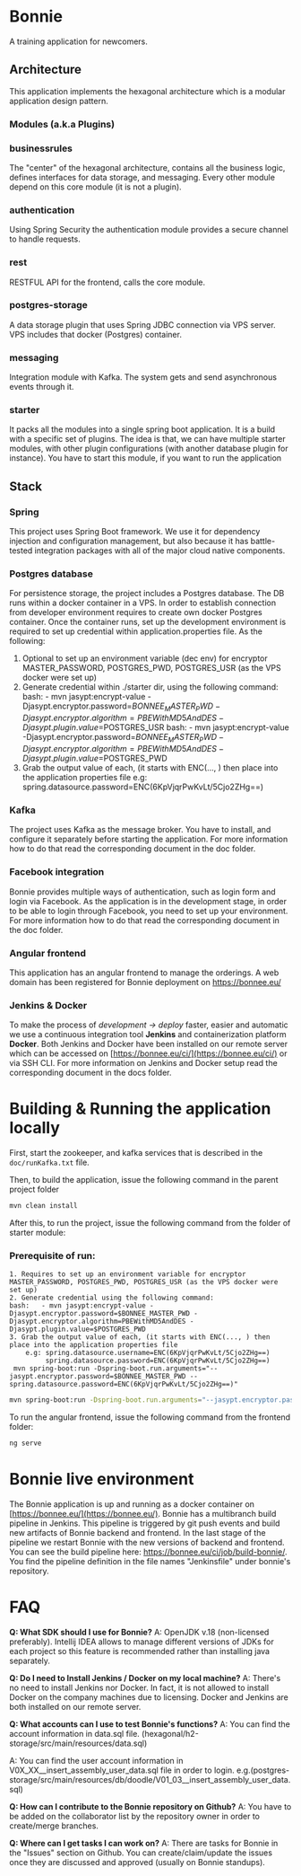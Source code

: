# Bonnie

A training application for newcomers.

## Architecture

This application implements the hexagonal architecture which is a modular application design pattern.

### Modules (a.k.a Plugins)

### businessrules

The "center" of the hexagonal architecture, contains all the business logic, defines interfaces for data storage, and
messaging. Every other module depend on this core module (it is not a plugin).

### authentication

Using Spring Security the authentication module provides a secure channel to handle requests.

### rest

RESTFUL API for the frontend, calls the core module.

### postgres-storage

A data storage plugin that uses Spring JDBC connection via VPS server. VPS includes that docker (Postgres) container.

### messaging

Integration module with Kafka. The system gets and send asynchronous events through it.

### starter

It packs all the modules into a single spring boot application. It is a build with a specific set of plugins. 
The idea is that, we can have multiple starter modules, with other plugin configurations (with another database plugin for instance). 
You have to start this module, if you want to run the application

## Stack

### Spring

This project uses Spring Boot framework.
We use it for dependency injection and configuration management, but also because it has battle-tested integration
packages with all of the major cloud native components.

### Postgres database

For persistence storage, the project includes a Postgres database. The DB runs within a docker container in a VPS.
In order to establish connection from developer environment requires to create own docker Postgres container.
Once the container runs, set up the development environment is required to set up credential within application.properties file.
As the following:
   1. Optional to set up an environment variable (dec env) for encryptor MASTER_PASSWORD, POSTGRES_PWD, POSTGRES_USR (as the VPS docker were set up)
   2. Generate credential within ./starter dir, using the following command:
   bash:   - mvn jasypt:encrypt-value -Djasypt.encryptor.password=$BONNEE_MASTER_PWD -Djasypt.encryptor.algorithm=PBEWithMD5AndDES -Djasypt.plugin.value=$POSTGRES_USR
   bash:   - mvn jasypt:encrypt-value -Djasypt.encryptor.password=$BONNEE_MASTER_PWD -Djasypt.encryptor.algorithm=PBEWithMD5AndDES -Djasypt.plugin.value=$POSTGRES_PWD
   3. Grab the output value of each, (it starts with ENC(..., ) then place into the application properties file
   e.g: spring.datasource.password=ENC(6KpVjqrPwKvLt/5Cjo2ZHg==)
    
### Kafka

The project uses Kafka as the message broker. You have to install, and configure it separately before starting the
application. For more information how to do that read the corresponding document in the doc folder.

### Facebook integration

Bonnie provides multiple ways of authentication, such as login form and login via Facebook.
As the application is in the development stage, in order to be able to login through Facebook, you need to set up your
environment. For more information how to do that read the corresponding document in the doc folder.

### Angular frontend

This application has an angular frontend to manage the orderings. A web domain has been registered for Bonnie deployment on https://bonnee.eu/

### Jenkins & Docker

To make the process of *development -> deploy* faster, easier and automatic we use a continuous integration tool **Jenkins** and 
containerization platform **Docker**. Both Jenkins and Docker have been installed on our remote server 
which can be accessed on [https://bonnee.eu/ci/](https://bonnee.eu/ci/) or via SSH CLI.
For more information on Jenkins and Docker setup read the corresponding document in the docs folder.

# Building & Running the application locally

First, start the zookeeper, and kafka services that is described in the ```doc/runKafka.txt``` file.

Then, to build the application, issue the following command in the parent project folder

```bash
mvn clean install
```

After this, to run the project, issue the following command from the folder of starter module:
### Prerequisite of run:
    1. Requires to set up an environment variable for encryptor MASTER_PASSWORD, POSTGRES_PWD, POSTGRES_USR (as the VPS docker were set up)
    2. Generate credential using the following command:
    bash:   - mvn jasypt:encrypt-value -Djasypt.encryptor.password=$BONNEE_MASTER_PWD -Djasypt.encryptor.algorithm=PBEWithMD5AndDES -Djasypt.plugin.value=$POSTGRES_PWD
    3. Grab the output value of each, (it starts with ENC(..., ) then place into the application properties file 
        e.g: spring.datasource.username=ENC(6KpVjqrPwKvLt/5Cjo2ZHg==)
             spring.datasource.password=ENC(6KpVjqrPwKvLt/5Cjo2ZHg==) 
     mvn spring-boot:run -Dspring-boot.run.arguments="--jasypt.encryptor.password=$BONNEE_MASTER_PWD --spring.datasource.password=ENC(6KpVjqrPwKvLt/5Cjo2ZHg==)"

```bash
mvn spring-boot:run -Dspring-boot.run.arguments="--jasypt.encryptor.password=$BONNEE_MASTER_PWD --spring.datasource.password=ENC(6KpVjqrPwKvLt/5Cjo2ZHg==)"
```

To run the angular frontend, issue the following command from the frontend folder:

```bash
ng serve
```

# Bonnie live environment

The Bonnie application is up and running as a docker container on [https://bonnee.eu/](https://bonnee.eu/).
Bonnie has a multibranch build pipeline in Jenkins. This pipeline is triggered by git push events and build new artifacts of Bonnie backend and frontend.
In the last stage of the pipeline we restart Bonnie with the new versions of backend and frontend.
You can see the build pipeline here: https://bonnee.eu/ci/job/build-bonnie/. You find the pipeline definition in the file names "Jenkinsfile" under bonnie's repository.

# FAQ

**Q: What SDK should I use for Bonnie?**
A: OpenJDK v.18 (non-licensed preferably). Intellij IDEA allows to manage different versions of JDKs for each project 
so this feature is recommended rather than installing java separately.

**Q: Do I need to Install Jenkins / Docker on my local machine?**
A: There's no need to install Jenkins nor Docker. In fact, it is not allowed to install Docker on the company machines due to licensing. 
Docker and Jenkins are both installed on our remote server.

**Q: What accounts can I use to test Bonnie's functions?**
A: You can find the account information in data.sql file. (hexagonal/h2-storage/src/main/resources/data.sql)


A: You can find the user account information in V0X_XX__insert_assembly_user_data.sql file in order to login. 
    e.g.(postgres-storage/src/main/resources/db/doodle/V01_03__insert_assembly_user_data.sql)

**Q: How can I contribute to the Bonnie repository on Github?**
A: You have to be added on the collaborator list by the repository owner in order to create/merge branches.

**Q: Where can I get tasks I can work on?**
A: There are tasks for Bonnie in the "Issues" section on Github. You can create/claim/update the issues once they are discussed and approved (usually on Bonnie standups).

